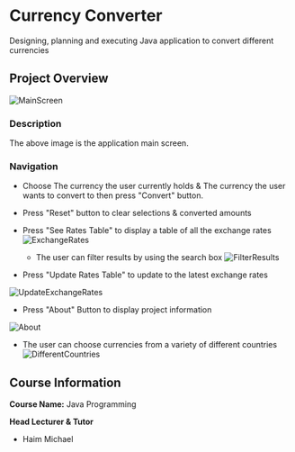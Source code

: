 # Currency Converter

Designing, planning and executing Java application to convert different currencies


## Project Overview

![MainScreen](https://user-images.githubusercontent.com/12692788/56091444-b9c17400-5eb7-11e9-8108-59f70ed88020.jpg)

### Description 
The above image is the application main screen. 

### Navigation
- Choose The currency the user currently holds & The currency the user wants to convert to then press "Convert" button.
- Press "Reset" button to clear selections & converted amounts
- Press "See Rates Table" to display a table of all the exchange rates
![ExchangeRates](https://user-images.githubusercontent.com/12692788/56091591-7a942280-5eb9-11e9-8b13-26446904ad00.jpg)
	- The user can filter results by using the search box
	![FilterResults](https://user-images.githubusercontent.com/12692788/56091637-073ee080-5eba-11e9-8c42-0f02c14bb241.jpg)
   
- Press "Update Rates Table" to update to the latest exchange rates

![UpdateExchangeRates](https://user-images.githubusercontent.com/12692788/56091674-73214900-5eba-11e9-9052-f11b725690ea.jpg)
- Press "About" Button to display project information

![About](https://user-images.githubusercontent.com/12692788/56091596-8da6f280-5eb9-11e9-9d3d-4c71f1b0f13c.jpg)

- The user can choose currencies from a variety of different countries
![DifferentCountries](https://user-images.githubusercontent.com/12692788/56091726-0a869c00-5ebb-11e9-8d25-c99e0ecf05d7.jpg)



## Course Information
**Course Name:** Java Programming

**Head Lecturer & Tutor** 
* Haim Michael
